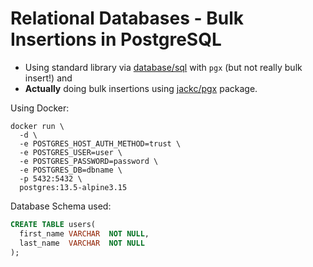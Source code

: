 # Relational Databases - Bulk Insertions in PostgreSQL

* Using standard library via [database/sql](stdlib/) with `pgx` (but not really bulk insert!) and
* **Actually** doing bulk insertions using [jackc/pgx](pgx/) package.

Using Docker:

```
docker run \
  -d \
  -e POSTGRES_HOST_AUTH_METHOD=trust \
  -e POSTGRES_USER=user \
  -e POSTGRES_PASSWORD=password \
  -e POSTGRES_DB=dbname \
  -p 5432:5432 \
  postgres:13.5-alpine3.15
```

Database Schema used:

```sql
CREATE TABLE users(
  first_name VARCHAR  NOT NULL,
  last_name  VARCHAR  NOT NULL
);
```
